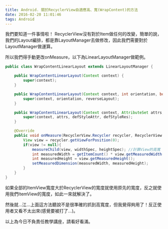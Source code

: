 ```yaml
---
title: Android. 關於RecyclerView自適應高、寬(WrapContent)的方法
date: 2016-02-20 11:01:46
tags: Android
---
```


我們要知道一件事情啦！ RecyclerView沒有對於Item做任何的改變，簡單的說，我們的Layout編排，都是靠LayoutManager去做修改，因此我們需要對於LayoutManager做運算。

所以我們得手動更改onMeasure，以下為LinearLayoutManager做範例。

```java
public class WrapContentLinearLayout extends LinearLayoutManager {

    public WrapContentLinearLayout(Context context) {
        super(context);
    }

    public WrapContentLinearLayout(Context context, int orientation, boolean reverseLayout) {
        super(context, orientation, reverseLayout);
    }

    public WrapContentLinearLayout(Context context, AttributeSet attrs, int defStyleAttr, int defStyleRes) {
        super(context, attrs, defStyleAttr, defStyleRes);
    }

    @Override
    public void onMeasure(RecyclerView.Recycler recycler, RecyclerView.State state, int widthSpec, int heightSpec) {
        View view = recycler.getViewForPosition(0);
        if(view != null){
            measureChild(view, widthSpec, heightSpec); //計算View的高寬
            int measuredWidth = getItemCount() * view.getMeasuredWidth() > View.MeasureSpec.getSize(widthSpec) ? View.MeasureSpec.getSize(widthSpec) : getItemCount() * view.getMeasuredWidth();
            int measuredHeight = view.getMeasuredHeight();
            setMeasuredDimension(measuredWidth, measuredHeight);
        }
    }
}
```

如果全部的ItemView寬度大於RecyclerView的寬度就使用原先的寬度，反之就使用我們ItemView的寬度，如此一來就解決了。

然後就...江...上面這方法聽說不是很準確的抓到高寬度，但我覺得夠用了！反正使用者又看不太出來(感覺要被打了...)。

以上為今日不負責任教學講座，請看好看滿。